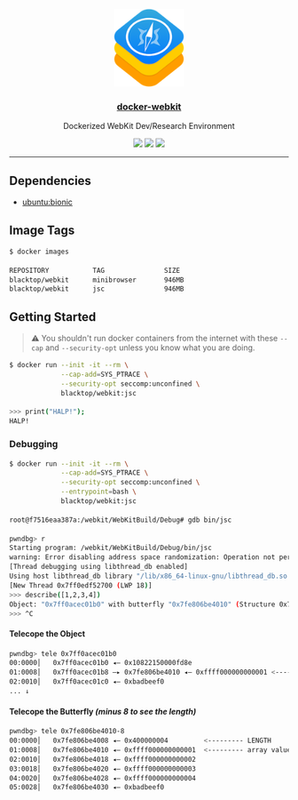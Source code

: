 <p align="center">
  <a href="https://github.com/blacktop/docker-webkit"><img alt="Logo" src="https://github.com/blacktop/docker-webkit/raw/master/docs/logo.png" height="140" /></a>
  <a href="https://github.com/blacktop/docker-webkit"><h3 align="center">docker-webkit</h3></a>
  <p align="center">Dockerized WebKit Dev/Research Environment</p>
  <p align="center">
    <a href="https://hub.docker.com/r/blacktop/webkit/" alt="Docker Stars">
          <img src="https://img.shields.io/docker/stars/blacktop/webkit.svg" /></a>
    <a href="https://hub.docker.com/r/blacktop/webkit/" alt="Docker Pulls">
          <img src="https://img.shields.io/docker/pulls/blacktop/webkit.svg" /></a>
    <a href="https://hub.docker.com/r/blacktop/webkit/" alt="Docker Image">
          <img src="https://img.shields.io/badge/docker%20image-946MB-blue.svg" /></a>
</p>

---

## Dependencies

- [ubuntu:bionic](https://hub.docker.com/_/ubuntu/)

## Image Tags

```bash
$ docker images

REPOSITORY           TAG               SIZE
blacktop/webkit      minibrowser       946MB
blacktop/webkit      jsc               946MB
```

## Getting Started

> :warning: You shouldn't run docker containers from the internet with these `--cap` and `--security-opt` unless you know what you are doing.

```bash
$ docker run --init -it --rm \
             --cap-add=SYS_PTRACE \
             --security-opt seccomp:unconfined \
             blacktop/webkit:jsc

>>> print("HALP!");
HALP!
```

### Debugging

```bash
$ docker run --init -it --rm \
             --cap-add=SYS_PTRACE \
             --security-opt seccomp:unconfined \
             --entrypoint=bash \
             blacktop/webkit:jsc

root@f7516eaa387a:/webkit/WebKitBuild/Debug# gdb bin/jsc

pwndbg> r
Starting program: /webkit/WebKitBuild/Debug/bin/jsc
warning: Error disabling address space randomization: Operation not permitted
[Thread debugging using libthread_db enabled]
Using host libthread_db library "/lib/x86_64-linux-gnu/libthread_db.so.1".
[New Thread 0x7ff0edf52700 (LWP 18)]
>>> describe([1,2,3,4])
Object: "0x7ff0acec01b0" with butterfly "0x7fe806be4010" (Structure 0x7ff0acefe370:[Array, {}, CopyOnWriteArrayWithInt32, Proto:0x7ff0acec0010, Leaf]), StructureID: 64910
>>> ^C
```

#### Telecope the Object

```bash
pwndbg> tele 0x7ff0acec01b0
00:0000│   0x7ff0acec01b0 ◂— 0x10822150000fd8e
01:0008│   0x7ff0acec01b8 —▸ 0x7fe806be4010 ◂— 0xffff000000000001 <--------- 🦋
02:0010│   0x7ff0acec01c0 ◂— 0xbadbeef0
... ↓
```

#### Telecope the Butterfly *(minus 8 to see the length)*

```bash
pwndbg> tele 0x7fe806be4010-8
00:0000│   0x7fe806be4008 ◂— 0x400000004         <--------- LENGTH
01:0008│   0x7fe806be4010 ◂— 0xffff000000000001  <--------- array values
02:0010│   0x7fe806be4018 ◂— 0xffff000000000002
03:0018│   0x7fe806be4020 ◂— 0xffff000000000003
04:0020│   0x7fe806be4028 ◂— 0xffff000000000004
05:0028│   0x7fe806be4030 ◂— 0xbadbeef0
```